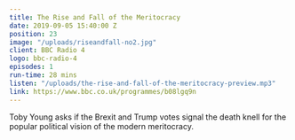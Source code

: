 ```yaml
---
title: The Rise and Fall of the Meritocracy
date: 2019-09-05 15:40:00 Z
position: 23
image: "/uploads/riseandfall-no2.jpg"
client: BBC Radio 4
logo: bbc-radio-4
episodes: 1
run-time: 28 mins
listen: "/uploads/the-rise-and-fall-of-the-meritocracy-preview.mp3"
link: https://www.bbc.co.uk/programmes/b08lgq9n
---
```


Toby Young asks if the Brexit and Trump votes signal the death knell for the popular political vision of the modern meritocracy.